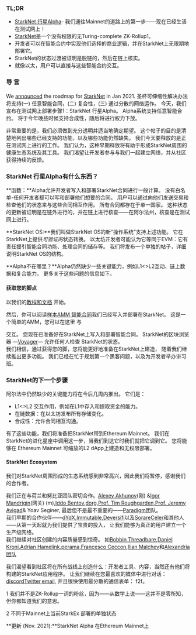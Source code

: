 ### **TL;DR**

* [StarkNet 行星Alpha](https://voyager.online/)- 我们通往Mainnet的道路上的第一步——现在已经生活在测试网上！
* [StarkNet](https://starkware.co/product/starknet/)是一个没有权限的无Turing-complete ZK-Rollup1。
* 开发者可以在智能合约中实现他们选择的商业逻辑，并在StarkNet上无限期地部署它。
* StarkNet的状态过渡被证明是脱链的，然后在链上核实。
* 就像以太，用户可以直接与这些智能合约交互。

### **导 言**

We [announced](https://medium.com/starkware/on-the-road-to-starknet-a-permissionless-stark-powered-l2-zk-rollup-83be53640880) the roadmap for [StarkNet](https://starkware.co/product/starknet/) in Jan 2021. 圣杯可伸缩性解决办法将支持(一) 任意智能合同，(二) 复合性，(三) 通过分散的网络运作。 今天，我们宣布在测试网上部署步骤1：StarkNet 行星Alpha。 Alpha系统支持任意智能合约。 将于今年晚些时候支持合成性，随后将进行权力下放。

非常重要的是，我们必须做到充分透明并适当地确定期望。 这个帖子的目的是清楚地列出哪些已经支持的功能，以及哪些功能仍然缺失。 我们今天要释放的是正在测试网上进行的工作。 我们认为，这种早期释放将有助于形成StarkNet周围的健康生态系统及其工具。 我们渴望让开发者参与与我们一起建立网络，并从社区获得持续的反馈。

### **StarkNet 行星Alpha有什么东西？**

**函数：**Alpha允许开发者写入和部署StarkNet合同进行一般计算。 没有白名单-任何开发者都可以写和部署他们想要的合同。 用户可以通过向他们发送交易和检查他们的状态来与这些合同相互作用。 所有合同都存在于单一国家。 这种状态的更新被证明是在链外进行的，并在链上进行核查——在阿尔法州，核查是在测试网上进行。

**StarkNet OS:**我们叫做StarkNet OS的新“操作系统”支持上述功能。 它在 StarkNet上提供*可验证的*状态转换。 以太坊开发者可能认为它等同于EVM：它有责任援引智能合同功能、处理合同的储存等。 我们将发布一个单独的帖子，详细说明StarkNet OS的结构。

**Alpha不在哪里？**Alpha仍然缺少一些关键能力，例如L1<>L2互动、链上数据和复合能力。 更多关于这些问题的信息如下。

#### **获取您的脚点**

以我们的[教程和文档](https://www.cairo-lang.org/docs/hello_starknet/) 开始。

然后，你可以阅读[样本AMM 智能合同](http://cairo-lang.org/docs/hello_starknet/amm.html)我们已经写入并部署在StarkNet。 这是一个简单的AMM，您可以在这里</a> 与

交互。 您现在已准备好在StarkNet上写入和部署智能合同。 StarkNet的区块浏览器 —[Voyager](https://voyager.online/)— 允许任何人检查 StarkNet的状态。\
我们相信，通过获得您的脚，您将能更好地准备在StarkNet上建造， 随着我们继续推出更多功能。 我们已经在忙于规划第一个黑客问题，以及为开发者举办讲习班。</p> 



### **StarkNet的下一个步骤**

阿尔法中仍然缺少的关键能力将在今后几周内推出。 它们是：

* L1<>L2 交互作用，例如在L1中存入和提取资金的能力。
* 在链数据：在以太坊发布所有存储变化。
* 合成性：允许合同相互沟通。

有了这些功能，我们将准备把StarkNet带到Ethereum Mainnet。 我们在StarkNet的进化星座中调用这一步，当我们到达它时我们就把它调到它。 您将能够在 Ethereum Mainnet 可缩放的L2 dApp上建造和无权限部署。



#### **StarkNet Ecosystem**

我们对StarkNet周围形成的生态系统感到非常高兴，因此我们将暂停，感谢我们的合作者。

我们正在与荷兰和努比亚团队密切合作。[Alexey Akhunov](https://twitter.com/realLedgerwatch)(刚) &[Igor Mandrigin](https://twitter.com/mandrigin)(网关) (m),[Iddo Bentov](https://www.cs.cornell.edu/~iddo/),[dorg](https://twitter.com/dOrg_tech),[Prof. Tim Roughgarden](https://twitter.com/algo_class),[Prof. Jeremy Avigad](https://www.andrew.cmu.edu/user/avigad/)& Yoav Seginer, 最后但不是最不重要的——[Paradigm](https://twitter.com/paradigm)团队。\
我们早期的合作伙伴——[dYdX](https://twitter.com/dydxprotocol),[Immutable](https://twitter.com/Immutable),[Deversifi](https://twitter.com/deversifi)以及[Sorare](https://twitter.com/SorareHQ)[Celer](https://twitter.com/CelerNetwork)和其他人——从第一天起就为我们提供了宝贵的投入， 让我们能够为真正的用户建立一个生产级网络。\
我们继续对社区创建的内容质量感到惊奇。 如[Bobbin Threadbare](https://twitter.com/bobbinth),[Daniel Kroni](https://github.com/danielkroeni/cairo-playground/blob/main/anon-bank/README.md),[Adrian Hamelink](https://twitter.com/adr1anh),[perama](https://twitter.com/eth_worm),[Francesco Ceccon](https://twitter.com/ceccon_me),[Ilian Malchev](http://twitter.com/imalchev)和[Alexandria 团队](https://blockchainpartner.fr/)</p> 

我们渴望看到社区将在所有战线上创造什么：开发者工具、内容，当然还有他们将构建的StarkNet应用程序。 让我们继续在您最喜欢的媒体中进行对话：[discord](https://discord.gg/uJ9HZTUk2Y)[Twitter](https://twitter.com/CairoLang),[email](mailto:info@starkware.co), 并且很快使用最分散的通信表单： f2f。

1 我们并不是ZK-Rollup一词的粉丝，因为——从数学上说——这并不是零所知，但你都知道我们的意思。

2 不同于Mainnet上当前StarkEx 部署的单独状态

**更新 (Nov. 2021):**StarkNet Alpha 在Ethereum Mainnet上